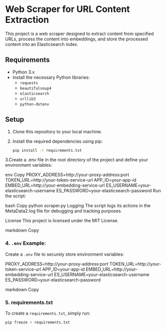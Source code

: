 # Web Scraper for URL Content Extraction

This project is a web scraper designed to extract content from specified URLs, process the content into embeddings, and store the processed content into an Elasticsearch index.

## Requirements
- Python 3.x
- Install the necessary Python libraries:
    - `requests`
    - `beautifulsoup4`
    - `elasticsearch`
    - `urllib3`
    - `python-dotenv`

## Setup

1. Clone this repository to your local machine.

2. Install the required dependencies using pip:
   ```bash
   pip install -r requirements.txt


3.Create a .env file in the root directory of the project and define your environment variables:

env
Copy
PROXY_ADDRESS=http://your-proxy-address:port
TOKEN_URL=http://your-token-service-url
APP_ID=your-app-id
EMBED_URL=http://your-embedding-service-url
ES_USERNAME=your-elasticsearch-username
ES_PASSWORD=your-elasticsearch-password
Run the script:

bash
Copy
python scraper.py
Logging
The script logs its actions in the MetaData2.log file for debugging and tracking purposes.

License
This project is licensed under the MIT License.

markdown
Copy

### 4. **`.env` Example:**

Create a `.env` file to securely store environment variables:

PROXY_ADDRESS=http://your-proxy-address:port TOKEN_URL=http://your-token-service-url APP_ID=your-app-id EMBED_URL=http://your-embedding-service-url ES_USERNAME=your-elasticsearch-username ES_PASSWORD=your-elasticsearch-password

markdown
Copy

### 5. **requirements.txt**

To create a `requirements.txt`, simply run:

```bash
pip freeze > requirements.txt

